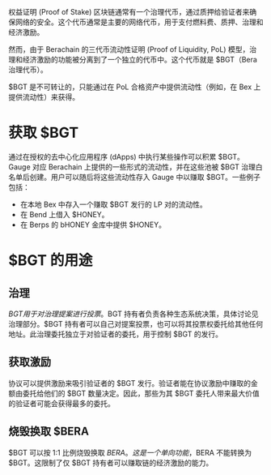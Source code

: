 权益证明 (Proof of Stake) 区块链通常有一个治理代币，通过质押给验证者来确保网络的安全。这个代币通常是主要的网络代币，用于支付燃料费、质押、治理和经济激励。

然而，由于 Berachain 的三代币流动性证明 (Proof of Liquidity, PoL) 模型，治理和经济激励的功能被分离到了一个独立的代币中。这个代币就是 $BGT（Bera 治理代币）。

$BGT 是不可转让的，只能通过在 PoL 合格资产中提供流动性（例如，在 Bex 上提供流动性）来获得。

# 获取 $BGT

通过在授权的去中心化应用程序 (dApps) 中执行某些操作可以积累 $BGT。Gauge 对应 Berachain 上提供的一些形式的流动性，并在这些池被 $BGT 治理白名单后创建。用户可以随后将这些流动性存入 Gauge 中以赚取 $BGT。一些例子包括：

- 在本地 Bex 中存入一个赚取 $BGT 发行的 LP 对的流动性。
- 在 Bend 上借入 $HONEY。
- 在 Berps 的 bHONEY 金库中提供 $HONEY。

# $BGT 的用途

## 治理

$BGT 用于对治理提案进行投票。$BGT 持有者负责各种生态系统决策，具体讨论见治理部分。$BGT 持有者可以自己对提案投票，也可以将其投票权委托给其他任何地址。此治理委托独立于对验证者的委托，用于控制 $BGT 的发行。

## 获取激励

协议可以提供激励来吸引验证者的 $BGT 发行。验证者能在协议激励中赚取的金额由委托给他们的 $BGT 数量决定。因此，那些为其 $BGT 委托人带来最大价值的验证者可能会获得最多的委托。

## 烧毁换取 $BERA

$BGT 可以按 1:1 比例烧毁换取 $BERA。这是一个单向功能，$BERA 不能转换为 $BGT。这限制了仅 $BGT 持有者可以赚取链的经济激励的能力。
